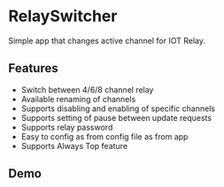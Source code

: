 # RelaySwitcher
Simple app that changes active channel for IOT Relay.

## Features
- Switch between 4/6/8 channel relay
- Available renaming of channels
- Supports disabling and enabling of specific channels
- Supports setting of pause between update requests
- Supports relay password
- Easy to config as from config file as from app
- Supports Always Top feature

## Demo
